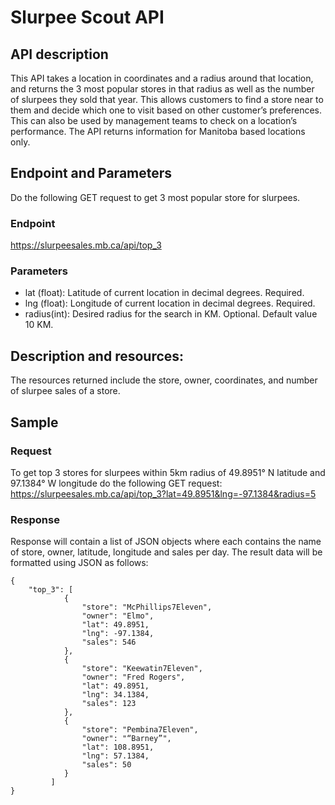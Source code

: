 # Slurpee Scout API

## API description

This API takes a location in coordinates and a radius around that location, and returns the 3 most popular stores in that radius as well as the number of slurpees they sold that year. This allows customers to find a store near to them and decide which one to visit based on other customer’s preferences. This can also be used by management teams to check on a location’s performance. The API returns information for Manitoba based locations only.

## Endpoint and Parameters
Do the following GET request to get 3 most popular store for slurpees. 

### Endpoint
https://slurpeesales.mb.ca/api/top_3

### Parameters
   * lat (float): Latitude of current location in decimal degrees. Required.
   * lng (float): Longitude of current location in decimal degrees. Required.
   * radius(int): Desired radius for the search in KM. Optional. Default value 10 KM.

## Description and resources:
The resources returned include the store, owner, coordinates, and number of slurpee sales of a store.

## Sample

### Request
To get top 3 stores for slurpees within 5km radius of 49.8951° N latitude and 97.1384° W longitude do the following GET request:
https://slurpeesales.mb.ca/api/top_3?lat=49.8951&lng=-97.1384&radius=5

### Response
Response will contain a list of JSON objects where each contains the name of store, owner, latitude, longitude and sales per day. The result data will be formatted using JSON as follows:

```
{
	"top_3": [
			{ 
				"store": "McPhillips7Eleven",  
				"owner": "Elmo", 
				"lat": 49.8951, 
				"lng": -97.1384, 
				"sales": 546
			},
			{ 
				"store": "Keewatin7Eleven", 
				"owner": "Fred Rogers", 
				"lat": 49.8951, 
				"lng": 34.1384, 
				"sales": 123
			},
			{ 
				"store": "Pembina7Eleven", 
				"owner": "“Barney”", 
				"lat": 108.8951, 
				"lng": 57.1384, 
				"sales": 50 
			}
		 ]
}
```
